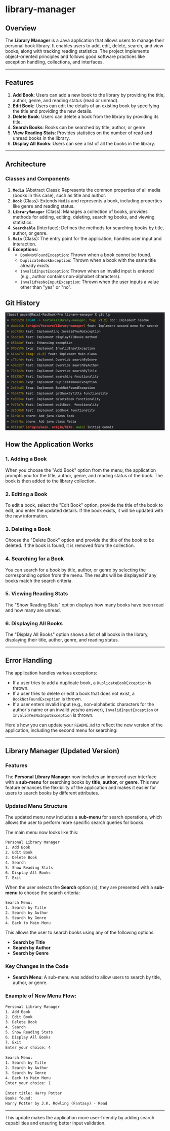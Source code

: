 # library-manager

## Overview
The **Library Manager** is a Java application that allows users to manage their personal book library. It enables users to add, edit, delete, search, and view books, along with tracking reading statistics. The project implements object-oriented principles and follows good software practices like exception handling, collections, and interfaces.

---

## Features
1. **Add Book**: Users can add a new book to the library by providing the title, author, genre, and reading status (read or unread).
2. **Edit Book**: Users can edit the details of an existing book by specifying the title and providing the new details.
3. **Delete Book**: Users can delete a book from the library by providing its title.
4. **Search Books**: Books can be searched by title, author, or genre.
5. **View Reading Stats**: Provides statistics on the number of read and unread books in the library.
6. **Display All Books**: Users can see a list of all the books in the library.

---

## Architecture

### Classes and Components
1. **`Media`** (Abstract Class): Represents the common properties of all media (books in this case), such as title and author.
2. **`Book`** (Class): Extends `Media` and represents a book, including properties like genre and reading status.
3. **`LibraryManager`** (Class): Manages a collection of books, provides methods for adding, editing, deleting, searching books, and viewing statistics.
4. **`Searchable`** (Interface): Defines the methods for searching books by title, author, or genre.
5. **`Main`** (Class): The entry point for the application, handles user input and interaction.
6. **Exceptions**:
    - `BookNotFoundException`: Thrown when a book cannot be found.
    - `DuplicateBookException`: Thrown when a book with the same title already exists.
    - `InvalidInputException`: Thrown when an invalid input is entered (e.g., author contains non-alphabet characters).
    - `InvalidYesNoInputException`: Thrown when the user inputs a value other than "yes" or "no".


## Git History
![img.png](img.png)

## How the Application Works

### 1. **Adding a Book**
When you choose the "Add Book" option from the menu, the application prompts you for the title, author, genre, and reading status of the book. The book is then added to the library collection.

### 2. **Editing a Book**
To edit a book, select the "Edit Book" option, provide the title of the book to edit, and enter the updated details. If the book exists, it will be updated with the new information.

### 3. **Deleting a Book**
Choose the "Delete Book" option and provide the title of the book to be deleted. If the book is found, it is removed from the collection.

### 4. **Searching for a Book**
You can search for a book by title, author, or genre by selecting the corresponding option from the menu. The results will be displayed if any books match the search criteria.

### 5. **Viewing Reading Stats**
The "Show Reading Stats" option displays how many books have been read and how many are unread.

### 6. **Displaying All Books**
The "Display All Books" option shows a list of all books in the library, displaying their title, author, genre, and reading status.

---

## Error Handling
The application handles various exceptions:
- If a user tries to add a duplicate book, a `DuplicateBookException` is thrown.
- If a user tries to delete or edit a book that does not exist, a `BookNotFoundException` is thrown.
- If a user enters invalid input (e.g., non-alphabetic characters for the author's name or an invalid yes/no answer), `InvalidInputException` or `InvalidYesNoInputException` is thrown.

Here's how you can update your `README.md` to reflect the new version of the application, including the second menu for searching:

---

## Library Manager (Updated Version)

### Features
The **Personal Library Manager** now includes an improved user interface with a **sub-menu** for searching books by **title**, **author**, or **genre**. This new feature enhances the flexibility of the application and makes it easier for users to search books by different attributes.

### Updated Menu Structure

The updated menu now includes a **sub-menu** for search operations, which allows the user to perform more specific search queries for books.

The main menu now looks like this:

```
Personal Library Manager
1. Add Book
2. Edit Book
3. Delete Book
4. Search
5. Show Reading Stats
6. Display All Books
7. Exit
```

When the user selects the **Search** option (`4`), they are presented with a **sub-menu** to choose the search criteria:

```
Search Menu:
1. Search by Title
2. Search by Author
3. Search by Genre
4. Back to Main Menu
```

This allows the user to search books using any of the following options:
- **Search by Title**
- **Search by Author**
- **Search by Genre**

### Key Changes in the Code
- **Search Menu**: A sub-menu was added to allow users to search by title, author, or genre.

### Example of New Menu Flow:

```
Personal Library Manager
1. Add Book
2. Edit Book
3. Delete Book
4. Search
5. Show Reading Stats
6. Display All Books
7. Exit
Enter your choice: 4

Search Menu:
1. Search by Title
2. Search by Author
3. Search by Genre
4. Back to Main Menu
Enter your choice: 1

Enter title: Harry Potter
Books found:
Harry Potter by J.K. Rowling (Fantasy) - Read
```

---

This update makes the application more user-friendly by adding search capabilities and ensuring better input validation. 